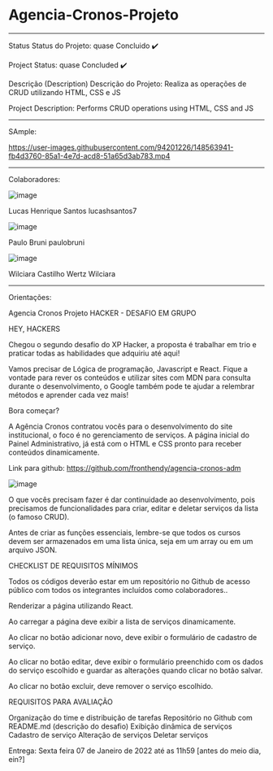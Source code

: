 # Agencia-Cronos-Projeto
__________________________________________________________________________________________________________________________________________________________________
Status
Status do Projeto: quase Concluido ✔️

Project Status: quase Concluded ✔️

Descrição (Description)
Descrição do Projeto: Realiza as operações de CRUD utilizando HTML, CSS e JS

Project Description: Performs CRUD operations using HTML, CSS and JS
____________________________________________________________________________________________________________________________________________________________________

SAmple:








https://user-images.githubusercontent.com/94201226/148563941-fb4d3760-85a1-4e7d-acd8-51a65d3ab783.mp4





____________________________________________________________________________________________________________________________________________________________________


Colaboradores:

![image](https://user-images.githubusercontent.com/94201226/148147108-b254fb20-83d2-4c5c-bd71-2d8ff1b588a7.png)

Lucas Henrique Santos
lucashsantos7



![image](https://user-images.githubusercontent.com/94201226/148148707-38aa7e8d-d422-4bd9-9aae-9d352574ce59.png)


Paulo Bruni
paulobruni



![image](https://user-images.githubusercontent.com/94201226/148148394-c9fab172-5016-4f20-b036-f4dd4b8890d1.png)


Wilciara Castilho Wertz
Wilciara

_______________________________________________________________________________________________________________________________________________________________________







Orientações:


Agencia Cronos Projeto
HACKER - DESAFIO EM GRUPO

HEY,  HACKERS

Chegou o segundo desafio do XP Hacker, a proposta é trabalhar em trio e praticar todas as habilidades que adquiriu até aqui!

Vamos precisar de Lógica de programação, Javascript e React. Fique a vontade para rever os conteúdos e utilizar sites com MDN para consulta durante o desenvolvimento, o Google também  pode te ajudar a relembrar métodos e aprender cada vez mais!


Bora começar?

A Agência Cronos contratou vocês para o desenvolvimento do site institucional, o foco é no gerenciamento de serviços. A página inicial do Painel Administrativo, já está com o HTML e CSS pronto para receber conteúdos dinamicamente.

Link para github: https://github.com/fronthendy/agencia-cronos-adm

![image](https://user-images.githubusercontent.com/94201226/147831334-aae67b8d-bddf-49e7-85f3-a87ece4d946b.png)



O que vocês precisam fazer é dar continuidade ao desenvolvimento, pois precisamos de funcionalidades para criar, editar e deletar serviços da lista (o famoso CRUD).

Antes de criar as funções essenciais, lembre-se que todos os cursos devem ser armazenados em uma lista única, seja em um array ou em um arquivo JSON.

CHECKLIST DE REQUISITOS MÍNIMOS

Todos os códigos deverão estar em um repositório no Github de acesso público com todos os integrantes incluídos como colaboradores..

Renderizar a página utilizando React.

Ao carregar a página deve exibir a lista de serviços dinamicamente.

Ao clicar no botão adicionar novo, deve exibir o formulário de cadastro de serviço.

Ao clicar no botão editar, deve exibir o formulário preenchido com os dados do serviço escolhido e guardar as alterações quando clicar no botão salvar.

Ao clicar no botão excluir, deve remover o serviço escolhido.

 

 REQUISITOS PARA AVALIAÇÃO

Organização do time e distribuição de tarefas
Repositório no Github com README.md (descrição do desafio)
Exibição dinâmica de serviços
Cadastro de serviço
Alteração de serviços
Deletar serviços 


Entrega: Sexta feira 07 de Janeiro de 2022 até as 11h59 [antes do meio dia, ein?]
